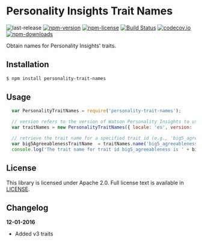 # Personality Insights Trait Names
![last-release](https://img.shields.io/github/tag/personality-insights/trait-names.svg)
[![npm-version](https://img.shields.io/npm/v/personality-trait-names.svg)](https://www.npmjs.com/package/personality-trait-names)
[![npm-license](https://img.shields.io/npm/l/personality-trait-names.svg)](https://www.npmjs.com/package/personality-trait-names)
[![Build Status](https://travis-ci.org/personality-insights/trait-names.svg?branch=master)](https://travis-ci.org/personality-insights/trait-names)
[![codecov.io](https://codecov.io/github/personality-insights/trait-names/coverage.svg?branch=master)](https://codecov.io/github/personality-insights/trait-names?branch=master)
[![npm-downloads](https://img.shields.io/npm/dm/personality-trait-names.svg)](https://www.npmjs.com/package/personality-trait-names)

Obtain names for Personality Insights' traits.

## Installation

```sh
$ npm install personality-trait-names
```

## Usage

```JavaScript
  var PersonalityTraitNames = require('personality-trait-names');

  // version refers to the version of Watson Personality Insights to use, v2 or v3
  var traitNames = new PersonalityTraitNames({ locale: 'es', version: 'v3' });

  // retrieve the trait name for a specified trait id (e.g., 'big5_agreeableness')
  var big5AgreeablenessTraitName  = traitNames.name('big5_agreeableness');
  console.log('The trait name for trait id big5_agreeableness is ' + big5AgreeablenessTraitName);

  ```

## License

This library is licensed under Apache 2.0. Full license text is
available in [LICENSE](LICENSE).

## Changelog

__12-01-2016__
 * Added v3 traits
